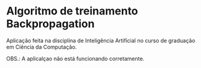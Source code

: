 # Algoritmo de treinamento Backpropagation

Aplicação feita na disciplina de Inteligência Artificial no curso de graduação em Ciência da Computação.

OBS.: A aplicalçao não está funcionando corretamente.
